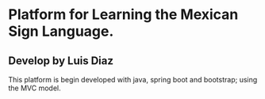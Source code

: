 # Platform for Learning the Mexican Sign Language.
## Develop by Luis Diaz

This platform is begin developed with java, spring boot and bootstrap; using the MVC model.